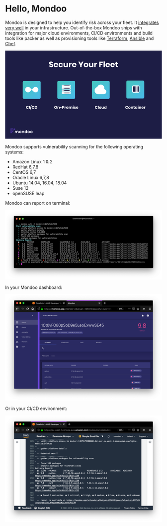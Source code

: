 # Hello, Mondoo

Mondoo is designed to help you identify risk across your fleet. It [integrates very well](../integration) in your infrastructure. Out-of-the-box Mondoo ships with integration for major cloud environments, CI/CD environments and build tools like packer as well as provisioning tools like [Terraform](../integration/terraform), [Ansible](../agent/ansible) and [Chef](../agent/chef).

![Secure Your Fleet with Mondoo](../assets/secure-fleet.png)

Mondoo supports vulnerability scanning for the following operating systems:

- Amazon Linux 1 & 2
- RedHat 6,7,8
- CentOS 6,7
- Oracle Linux 6,7,8
- Ubuntu 14.04, 16.04, 18.04
- Suse 12
- openSUSE leap

Mondoo can report on terminal:

![Mondoo CLI report](../assets/mondoo-cli.png)

In your Mondoo dashboard:

![See report in Mondoo dashboard](../assets/mondoo-cicd-awscodebuild-result-dashboard.png)

Or in your CI/CD environment:

![See report in CI/CD](../assets/mondoo-cicd-awscodebuild-result-text.png)
